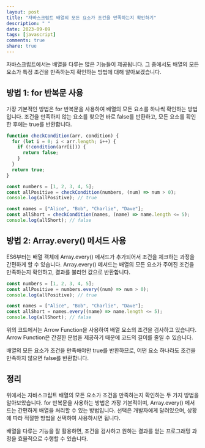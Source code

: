 ```yaml
---
layout: post
title: "자바스크립트 배열의 모든 요소가 조건을 만족하는지 확인하기"
description: " "
date: 2023-09-09
tags: [javascript]
comments: true
share: true
---
```


자바스크립트에서는 배열을 다루는 많은 기능들이 제공됩니다. 그 중에서도 배열의 모든 요소가 특정 조건을 만족하는지 확인하는 방법에 대해 알아보겠습니다.

## 방법 1: for 반복문 사용

가장 기본적인 방법은 for 반복문을 사용하여 배열의 모든 요소를 하나씩 확인하는 방법입니다. 조건을 만족하지 않는 요소를 찾으면 바로 false를 반환하고, 모든 요소를 확인한 후에는 true를 반환합니다.

```javascript
function checkCondition(arr, condition) {
  for (let i = 0; i < arr.length; i++) {
    if (!condition(arr[i])) {
      return false;
    }
  }
  return true;
}

const numbers = [1, 2, 3, 4, 5];
const allPositive = checkCondition(numbers, (num) => num > 0);
console.log(allPositive); // true

const names = ["Alice", "Bob", "Charlie", "Dave"];
const allShort = checkCondition(names, (name) => name.length <= 5);
console.log(allShort); // false
```

## 방법 2: Array.every() 메서드 사용

ES6부터는 배열 객체에 Array.every() 메서드가 추가되어서 조건을 체크하는 과정을 간편하게 할 수 있습니다. Array.every() 메서드는 배열의 모든 요소가 주어진 조건을 만족하는지 확인하고, 결과를 불리언 값으로 반환합니다.

```javascript
const numbers = [1, 2, 3, 4, 5];
const allPositive = numbers.every((num) => num > 0);
console.log(allPositive); // true

const names = ["Alice", "Bob", "Charlie", "Dave"];
const allShort = names.every((name) => name.length <= 5);
console.log(allShort); // false
```

위의 코드에서는 Arrow Function을 사용하여 배열 요소의 조건을 검사하고 있습니다. Arrow Function은 간결한 문법을 제공하기 때문에 코드의 길이를 줄일 수 있습니다.

배열의 모든 요소가 조건을 만족해야만 true를 반환하므로, 어떤 요소 하나라도 조건을 만족하지 않으면 false를 반환합니다.

## 정리

위에서는 자바스크립트 배열의 모든 요소가 조건을 만족하는지 확인하는 두 가지 방법을 알아보았습니다. for 반복문을 사용하는 방법은 가장 기본적이며, Array.every() 메서드는 간편하게 배열을 처리할 수 있는 방법입니다. 선택은 개발자에게 달려있으며, 상황에 따라 적절한 방법을 선택하여 사용하시면 됩니다.

배열을 다루는 기능을 잘 활용하면, 조건을 검사하고 원하는 결과를 얻는 프로그래밍 과정을 효율적으로 수행할 수 있습니다.